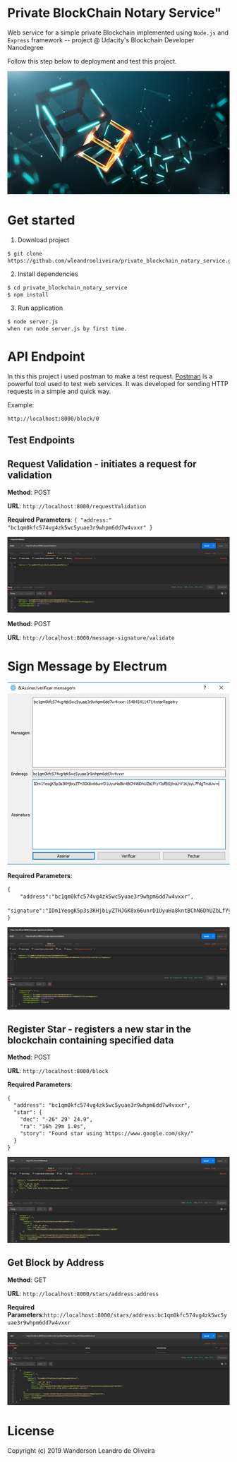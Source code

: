 # Private BlockChain Notary Service"

Web service for a simple private Blockchain implemented using `Node.js` and `Express` framework  -- project @ Udacity's Blockchain Developer Nanodegree

Follow this step below to deployment and test this project.


![Alt text](https://github.com/wleandrooliveira/private_blockchain_notary_service/blob/master/src/images/shutterstock_749922058.jpg)

# Get started

1) Download project

```
$ git clone https://github.com/wleandrooliveira/private_blockchain_notary_service.git
```
2) Install dependencies

```
$ cd private_blockchain_notary_service
$ npm install
```
3) Run application

```
$ node server.js
when run node server.js by first time.
```

# API Endpoint 

In this this project i used postman to make a test request.
[Postman](https://www.getpostman.com) is a powerful tool used to test web services. It was developed for sending HTTP requests in a simple and quick way.

Example:
```
http://localhost:8000/block/0
```
## Test Endpoints

## Request Validation - initiates a request for validation

**Method**: POST

**URL**: ```http://localhost:8000/requestValidation```

**Required Parameters**: ```{ "address:" "bc1qm0kfc574vg4zk5wc5yuae3r9whpm6dd7w4vxxr" } ```


![Alt text](https://github.com/wleandrooliveira/private_blockchain_notary_service/blob/master/src/images/requestValidadtion.PNG)


**Method**: POST

**URL**: ```http://localhost:8000/message-signature/validate```

# Sign Message by Electrum

![Alt text](https://github.com/wleandrooliveira/private_blockchain_notary_service/blob/master/src/images/signatureElectrum.PNG)

**Required Parameters**:
```
{
	"address":"bc1qm0kfc574vg4zk5wc5yuae3r9whpm6dd7w4vxxr",
	"signature":"IDm1YeogK5p3s3KHjbiyZTHJGK8x66unrD1UyuHa8kntBChN6DhUZbLfYyYIsfEiSjtroLhY1K/syL7FdgTmzUw="
}
```


![Alt text](https://github.com/wleandrooliveira/private_blockchain_notary_service/blob/master/src/images/message_signature.PNG)

## Register Star - registers a new star in the blockchain containing specified data

**Method**: POST

**URL**: ```http://localhost:8000/block```

**Required Parameters**:
```
{
  "address": "bc1qm0kfc574vg4zk5wc5yuae3r9whpm6dd7w4vxxr",
  "star": {
    "dec": "-26° 29' 24.9",
    "ra": "16h 29m 1.0s",
    "story": "Found star using https://www.google.com/sky/"
  }
}

```
![Alt text](https://github.com/wleandrooliveira/private_blockchain_notary_service/blob/master/src/images/createBlock.PNG)

## Get Block by Address

**Method**: GET

**URL**: ```http://localhost:8000/stars/address:address```

**Required Parameters**:```http://localhost:8000/stars/address:bc1qm0kfc574vg4zk5wc5yuae3r9whpm6dd7w4vxxr```


![Alt text](https://github.com/wleandrooliveira/private_blockchain_notary_service/blob/master/src/images/getblockbyAdress.PNG)


# License

Copyright (c) 2019 Wanderson Leandro de Oliveira

